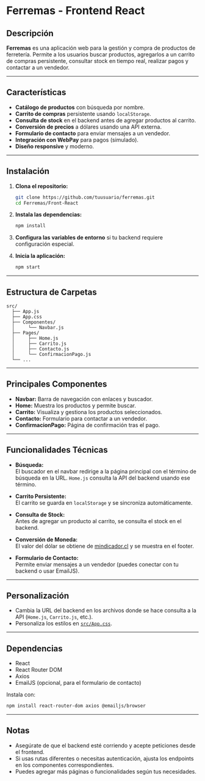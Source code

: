 # Ferremas - Frontend React

## Descripción

**Ferremas** es una aplicación web para la gestión y compra de productos de ferretería. Permite a los usuarios buscar productos, agregarlos a un carrito de compras persistente, consultar stock en tiempo real, realizar pagos y contactar a un vendedor.

---

## Características

- **Catálogo de productos** con búsqueda por nombre.
- **Carrito de compras** persistente usando `localStorage`.
- **Consulta de stock** en el backend antes de agregar productos al carrito.
- **Conversión de precios** a dólares usando una API externa.
- **Formulario de contacto** para enviar mensajes a un vendedor.
- **Integración con WebPay** para pagos (simulado).
- **Diseño responsive** y moderno.

---

## Instalación

1. **Clona el repositorio:**
   ```bash
   git clone https://github.com/tuusuario/ferremas.git
   cd Ferremas/Front-React
   ```

2. **Instala las dependencias:**
   ```bash
   npm install
   ```

3. **Configura las variables de entorno** si tu backend requiere configuración especial.

4. **Inicia la aplicación:**
   ```bash
   npm start
   ```

---

## Estructura de Carpetas

```
src/
  ├── App.js
  ├── App.css
  ├── Componentes/
  │     └── Navbar.js
  ├── Pages/
  │     ├── Home.js
  │     ├── Carrito.js
  │     ├── Contacto.js
  │     └── ConfirmacionPago.js
  └── ...
```

---

## Principales Componentes

- **Navbar:** Barra de navegación con enlaces y buscador.
- **Home:** Muestra los productos y permite buscar.
- **Carrito:** Visualiza y gestiona los productos seleccionados.
- **Contacto:** Formulario para contactar a un vendedor.
- **ConfirmacionPago:** Página de confirmación tras el pago.

---

## Funcionalidades Técnicas

- **Búsqueda:**  
  El buscador en el navbar redirige a la página principal con el término de búsqueda en la URL. `Home.js` consulta la API del backend usando ese término.

- **Carrito Persistente:**  
  El carrito se guarda en `localStorage` y se sincroniza automáticamente.

- **Consulta de Stock:**  
  Antes de agregar un producto al carrito, se consulta el stock en el backend.

- **Conversión de Moneda:**  
  El valor del dólar se obtiene de [mindicador.cl](https://mindicador.cl/) y se muestra en el footer.

- **Formulario de Contacto:**  
  Permite enviar mensajes a un vendedor (puedes conectar con tu backend o usar EmailJS).

---

## Personalización

- Cambia la URL del backend en los archivos donde se hace consulta a la API (`Home.js`, `Carrito.js`, etc.).
- Personaliza los estilos en [`src/App.css`](src/App.css).

---

## Dependencias

- React
- React Router DOM
- Axios
- EmailJS (opcional, para el formulario de contacto)

Instala con:
```bash
npm install react-router-dom axios @emailjs/browser
```

---

## Notas

- Asegúrate de que el backend esté corriendo y acepte peticiones desde el frontend.
- Si usas rutas diferentes o necesitas autenticación, ajusta los endpoints en los componentes correspondientes.
- Puedes agregar más páginas o funcionalidades según tus necesidades.
